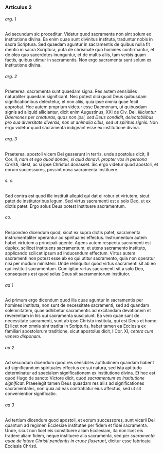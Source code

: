 ### Articulus 2

###### arg. 1
Ad secundum sic proceditur. Videtur quod sacramenta non sint solum ex institutione divina. Ea enim quae sunt divinitus instituta, traduntur nobis in sacra Scriptura. Sed quaedam aguntur in sacramentis de quibus nulla fit mentio in sacra Scriptura, puta de chrismate quo homines confirmantur, et de oleo quo sacerdotes inunguntur, et de multis aliis, tam verbis quam factis, quibus utimur in sacramentis. Non ergo sacramenta sunt solum ex institutione divina.

###### arg. 2
Praeterea, sacramenta sunt quaedam signa. Res autem sensibiles naturaliter quaedam significant. Nec potest dici quod Deus quibusdam significationibus delectetur, et non aliis, quia ipse omnia quae fecit approbat. Hoc autem proprium videtur esse Daemonum, ut quibusdam signis ad aliquid alliciantur, dicit enim Augustinus, XXI de Civ. Dei, *illiciuntur Daemones per creaturas, quas non ipsi, sed Deus condidit, delectabilibus pro sua diversitate diversis, non ut animalia cibis, sed ut spiritus signis*. Non ergo videtur quod sacramenta indigeant esse ex institutione divina.

###### arg. 3
Praeterea, apostoli vicem Dei gesserunt in terris, unde apostolus dicit, II Cor. II, *nam et ego quod donavi, si quid donavi, propter vos in persona Christi*, idest, ac si ipse Christus donasset. Sic ergo videtur quod apostoli, et eorum successores, possint nova sacramenta instituere.

###### s. c.
Sed contra est quod ille instituit aliquid qui dat ei robur et virtutem, sicut patet de institutoribus legum. Sed virtus sacramenti est a solo Deo, ut ex dictis patet. Ergo solus Deus potest instituere sacramentum.

###### co.
Respondeo dicendum quod, sicut ex supra dictis patet, sacramenta instrumentaliter operantur ad spirituales effectus. Instrumentum autem habet virtutem a principali agente. Agens autem respectu sacramenti est duplex, scilicet instituens sacramentum; et utens sacramento instituto, applicando scilicet ipsum ad inducendum effectum. Virtus autem sacramenti non potest esse ab eo qui utitur sacramento, quia non operatur nisi per modum ministerii. Unde relinquitur quod virtus sacramenti sit ab eo qui instituit sacramentum. Cum igitur virtus sacramenti sit a solo Deo, consequens est quod solus Deus sit sacramentorum institutor.

###### ad 1
Ad primum ergo dicendum quod illa quae aguntur in sacramentis per homines instituta, non sunt de necessitate sacramenti, sed ad quandam solemnitatem, quae adhibetur sacramentis ad excitandam devotionem et reverentiam in his qui sacramenta suscipiunt. Ea vero quae sunt de necessitate sacramenti, sunt ab ipso Christo instituta, qui est Deus et homo. Et licet non omnia sint tradita in Scripturis, habet tamen ea Ecclesia ex familiari apostolorum traditione, sicut apostolus dicit, I Cor. XI, *cetera cum venero disponam*.

###### ad 2
Ad secundum dicendum quod res sensibiles aptitudinem quandam habent ad significandum spirituales effectus ex sui natura, sed ista aptitudo determinatur ad specialem significationem ex institutione divina. Et hoc est quod Hugo de sancto Victore dicit, quod *sacramentum ex institutione significat*. Praeelegit tamen Deus quasdam res aliis ad significationes sacramentales, non quia ad eas contrahatur eius affectus, sed ut sit convenientior significatio.

###### ad 3
Ad tertium dicendum quod apostoli, et eorum successores, sunt vicarii Dei quantum ad regimen Ecclesiae institutae per fidem et fidei sacramenta. Unde, sicut non licet eis constituere aliam Ecclesiam, ita non licet eis tradere aliam fidem, neque instituere alia sacramenta, sed per *sacramenta quae de latere Christi pendentis in cruce fluxerunt*, dicitur esse fabricata Ecclesia Christi.

